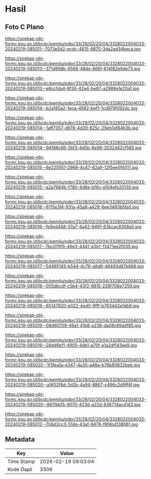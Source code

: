 # Hasil

## Foto C Plano

https://sirekap-obj-formc.kpu.go.id/bcdc/pemilu/pdpr/33/28/02/20/04/3328022004033-20240219-085011--7073e5d2-ecdc-4815-8870-3da2ad34beca.jpg

https://sirekap-obj-formc.kpu.go.id/bcdc/pemilu/pdpr/33/28/02/20/04/3328022004033-20240219-085013--371d958b-9568-48de-866f-614f82e9de73.jpg

https://sirekap-obj-formc.kpu.go.id/bcdc/pemilu/pdpr/33/28/02/20/04/3328022004033-20240219-085013--e6ccfda4-8f26-42e4-be87-a2988e1e20a1.jpg

https://sirekap-obj-formc.kpu.go.id/bcdc/pemilu/pdpr/33/28/02/20/04/3328022004033-20240219-085014--b2a185a2-1eca-4582-bef1-1cd979f092dc.jpg

https://sirekap-obj-formc.kpu.go.id/bcdc/pemilu/pdpr/33/28/02/20/04/3328022004033-20240219-085014--1aff7357-d978-4d29-825c-29eb1af84b3b.jpg

https://sirekap-obj-formc.kpu.go.id/bcdc/pemilu/pdpr/33/28/02/20/04/3328022004033-20240219-085014--94188c66-2bf3-4d5b-8e98-3032d42cf585.jpg

https://sirekap-obj-formc.kpu.go.id/bcdc/pemilu/pdpr/33/28/02/20/04/3328022004033-20240219-085015--6e225951-2968-4c47-82a9-12f5ee0f9311.jpg

https://sirekap-obj-formc.kpu.go.id/bcdc/pemilu/pdpr/33/28/02/20/04/3328022004033-20240219-085015--a2a7684b-f780-4d8e-bf6c-e104efe20130.jpg

https://sirekap-obj-formc.kpu.go.id/bcdc/pemilu/pdpr/33/28/02/20/04/3328022004033-20240219-085016--6115e3f4-931a-45a8-a429-6ee3493b5fa5.jpg

https://sirekap-obj-formc.kpu.go.id/bcdc/pemilu/pdpr/33/28/02/20/04/3328022004033-20240219-085016--fe9ed448-37a7-4a42-9491-63bcac8308a5.jpg

https://sirekap-obj-formc.kpu.go.id/bcdc/pemilu/pdpr/33/28/02/20/04/3328022004033-20240219-085017--7bc07915-46e3-4441-a3b1-13471ee2f035.jpg

https://sirekap-obj-formc.kpu.go.id/bcdc/pemilu/pdpr/33/28/02/20/04/3328022004033-20240219-085017--54495145-b544-4c76-a8d6-46493d87b668.jpg

https://sirekap-obj-formc.kpu.go.id/bcdc/pemilu/pdpr/33/28/02/20/04/3328022004033-20240219-085018--055dbcdf-c5b4-43f2-8915-228f706e7259.jpg

https://sirekap-obj-formc.kpu.go.id/bcdc/pemilu/pdpr/33/28/02/20/04/3328022004033-20240219-085018--65147920-e022-4ed0-9fff-b763442e1db9.jpg

https://sirekap-obj-formc.kpu.go.id/bcdc/pemilu/pdpr/33/28/02/20/04/3328022004033-20240219-085019--08d90709-49a1-41b8-a238-da08c69adf85.jpg

https://sirekap-obj-formc.kpu.go.id/bcdc/pemilu/pdpr/33/28/02/20/04/3328022004033-20240219-085019--28dd6bf1-4905-4db1-a70f-e1a2df143ee9.jpg

https://sirekap-obj-formc.kpu.go.id/bcdc/pemilu/pdpr/33/28/02/20/04/3328022004033-20240219-085020--1f3fea1a-e347-4a35-a48a-b78b80832beb.jpg

https://sirekap-obj-formc.kpu.go.id/bcdc/pemilu/pdpr/33/28/02/20/04/3328022004033-20240219-085020--a1602f8d-3d2b-4a94-8867-c496c2d9ff4f.jpg

https://sirekap-obj-formc.kpu.go.id/bcdc/pemilu/pdpr/33/28/02/20/04/3328022004033-20240219-085020--8611bb15-9070-423d-a22d-836714acd143.jpg

https://sirekap-obj-formc.kpu.go.id/bcdc/pemilu/pdpr/33/28/02/20/04/3328022004033-20240219-085012--706d2cc3-514a-43af-9478-f9f4bd138061.jpg


## Metadata

| Key        | Value               |
| ---------- | ------------------- |
| Time Stamp | 2024-02-19 09:03:04 |
| Kode Dapil | 3309                |



